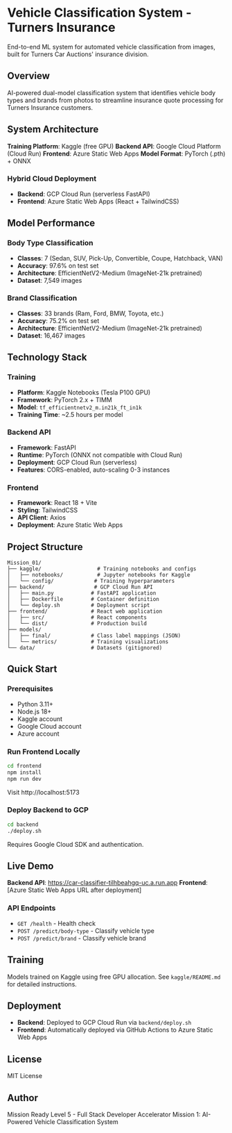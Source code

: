 # Vehicle Classification System - Turners Insurance

End-to-end ML system for automated vehicle classification from images, built for Turners Car Auctions' insurance division.

## Overview

AI-powered dual-model classification system that identifies vehicle body types and brands from photos to streamline insurance quote processing for Turners Insurance customers.

## System Architecture

**Training Platform**: Kaggle (free GPU)
**Backend API**: Google Cloud Platform (Cloud Run)
**Frontend**: Azure Static Web Apps
**Model Format**: PyTorch (.pth) + ONNX

### Hybrid Cloud Deployment
- **Backend**: GCP Cloud Run (serverless FastAPI)
- **Frontend**: Azure Static Web Apps (React + TailwindCSS)

## Model Performance

### Body Type Classification
- **Classes**: 7 (Sedan, SUV, Pick-Up, Convertible, Coupe, Hatchback, VAN)
- **Accuracy**: 97.6% on test set
- **Architecture**: EfficientNetV2-Medium (ImageNet-21k pretrained)
- **Dataset**: 7,549 images

### Brand Classification
- **Classes**: 33 brands (Ram, Ford, BMW, Toyota, etc.)
- **Accuracy**: 75.2% on test set
- **Architecture**: EfficientNetV2-Medium (ImageNet-21k pretrained)
- **Dataset**: 16,467 images

## Technology Stack

### Training
- **Platform**: Kaggle Notebooks (Tesla P100 GPU)
- **Framework**: PyTorch 2.x + TIMM
- **Model**: `tf_efficientnetv2_m.in21k_ft_in1k`
- **Training Time**: ~2.5 hours per model

### Backend API
- **Framework**: FastAPI
- **Runtime**: PyTorch (ONNX not compatible with Cloud Run)
- **Deployment**: GCP Cloud Run (serverless)
- **Features**: CORS-enabled, auto-scaling 0-3 instances

### Frontend
- **Framework**: React 18 + Vite
- **Styling**: TailwindCSS
- **API Client**: Axios
- **Deployment**: Azure Static Web Apps

## Project Structure

```
Mission_01/
├── kaggle/                  # Training notebooks and configs
│   ├── notebooks/           # Jupyter notebooks for Kaggle
│   └── config/             # Training hyperparameters
├── backend/                # GCP Cloud Run API
│   ├── main.py            # FastAPI application
│   ├── Dockerfile         # Container definition
│   └── deploy.sh          # Deployment script
├── frontend/              # React web application
│   ├── src/               # React components
│   └── dist/              # Production build
├── models/
│   ├── final/             # Class label mappings (JSON)
│   └── metrics/           # Training visualizations
└── data/                  # Datasets (gitignored)
```

## Quick Start

### Prerequisites
- Python 3.11+
- Node.js 18+
- Kaggle account
- Google Cloud account
- Azure account

### Run Frontend Locally

```bash
cd frontend
npm install
npm run dev
```

Visit http://localhost:5173

### Deploy Backend to GCP

```bash
cd backend
./deploy.sh
```

Requires Google Cloud SDK and authentication.

## Live Demo

**Backend API**: https://car-classifier-tilhbeahgq-uc.a.run.app
**Frontend**: [Azure Static Web Apps URL after deployment]

### API Endpoints

- `GET /health` - Health check
- `POST /predict/body-type` - Classify vehicle type
- `POST /predict/brand` - Classify vehicle brand

## Training

Models trained on Kaggle using free GPU allocation. See `kaggle/README.md` for detailed instructions.

## Deployment

- **Backend**: Deployed to GCP Cloud Run via `backend/deploy.sh`
- **Frontend**: Automatically deployed via GitHub Actions to Azure Static Web Apps

## License

MIT License

## Author

Mission Ready Level 5 - Full Stack Developer Accelerator
Mission 1: AI-Powered Vehicle Classification System
